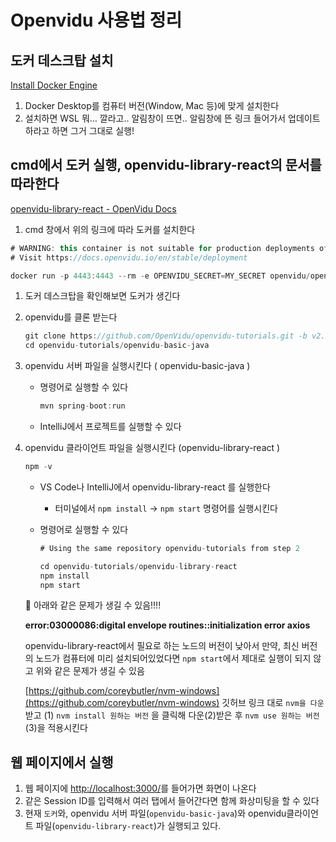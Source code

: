 # Openvidu 사용법 정리

## 도커 데스크탑 설치

[Install Docker Engine](https://docs.docker.com/engine/install/#server)

1. Docker Desktop를 컴퓨터 버전(Window, Mac 등)에 맞게 설치한다
2. 설치하면 WSL 뭐… 깔라고.. 알림창이 뜨면.. 알림창에 뜬 링크 들어가서 업데이트 하라고 하면 그거 그대로 실행!

## cmd에서 도커 실행, openvidu-library-react의 문서를 따라한다

[openvidu-library-react - OpenVidu Docs](https://docs.openvidu.io/en/stable/tutorials/openvidu-library-react/)

1. cmd 창에서 위의 링크에 따라 도커를 설치한다

```java
# WARNING: this container is not suitable for production deployments of OpenVidu
# Visit https://docs.openvidu.io/en/stable/deployment

docker run -p 4443:4443 --rm -e OPENVIDU_SECRET=MY_SECRET openvidu/openvidu-dev:2.28.0
```

1. 도커 데스크탑을 확인해보면 도커가 생긴다


1. openvidu를 클론 받는다
    
    ```java
    git clone https://github.com/OpenVidu/openvidu-tutorials.git -b v2.28.0
    cd openvidu-tutorials/openvidu-basic-java
    ```
    
2. openvidu 서버 파일을 실행시킨다 ( openvidu-basic-java )
    - 명령어로 실행할 수 있다
        
        ```java
        mvn spring-boot:run
        ```
        
    - IntelliJ에서 프로젝트를 실행할 수 있다
3. openvidu 클라이언트 파일을 실행시킨다 (openvidu-library-react )
    
    ```java
    npm -v
    ```
    
    - VS Code나 IntelliJ에서 openvidu-library-react 를 실행한다
        - 터미널에서 `npm install` → `npm start` 명령어를 실행시킨다
    - 명령어로 실행할 수 있다
        
        ```java
        # Using the same repository openvidu-tutorials from step 2
        
        cd openvidu-tutorials/openvidu-library-react
        npm install
        npm start
        ```
        
    
    <aside>
    🌱 아래와 같은 문제가 생길 수 있음!!!!
    
    ****error:03000086:digital envelope routines::initialization error axios****
    
    openvidu-library-react에서 필요로 하는 노드의 버전이 낮아서 만약, 최신 버전의 노드가 컴퓨터에 미리 설치되어있었다면 `npm start`에서 제대로 실행이 되지 않고 위와 같은 문제가 생길 수 있음
    
    [https://github.com/coreybutler/nvm-windows](https://github.com/coreybutler/nvm-windows)
    깃허브 링크 대로 `nvm을 다운`받고 (1) `nvm install 원하는 버전` 을 클릭해 다운(2)받은 후 `nvm use 원하는 버전` (3)을 적용시킨다
    
    </aside>
    

## 웹 페이지에서 실행

1. 웹 페이지에 [http://localhost:3000/](http://localhost:3000/)를 들어가면 화면이 나온다
2. 같은 Session ID를 입력해서 여러 탭에서 들어간다면 함께 화상미팅을 할 수 있다
3. 현재 `도커`와, openvidu 서버 파일(`openvidu-basic-java`)와 openvidu클라이언트 파일(`openvidu-library-react`)가 실행되고 있다.
